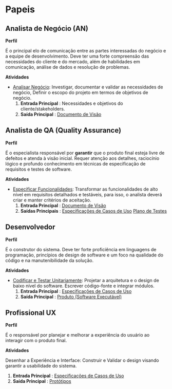 
# Papeis


## Analista de Negócio (AN)

**Perfil**  

É o principal elo de comunicação entre as partes interessadas do negócio e a equipe de desenvolvimento. Deve ter uma forte compreensão das necessidades do cliente e do mercado, além de habilidades em comunicação, análise de dados e resolução de problemas.  

**Atividades**  

* [Analisar Negócio](atividades.md#1-analisar-negócio): Investigar, documentar e validar as necessidades de negócio,  Definir o escopo do projeto em termos de objetivos de negócio.
    1. **Entrada Principal** : Necessidades e objetivos do cliente/stakeholders.  
    2. **Saída Principal** : [Documento de Visão](artefatos.md#1-documento-de-visão)  

## Analista de QA (Quality Assurance)

**Perfil**  

É o especialista responsável por **garantir** que o produto final esteja livre de defeitos e atenda à visão inicial. Requer atenção aos detalhes, raciocínio lógico e profundo conhecimento em técnicas de especificação de requisitos e testes de software.

**Atividades**

* [Especificar Funcionalidades](atividades.md#2-especificar-funcionalidades): Transformar as funcionalidades de alto nível em requisitos detalhados e testáveis, para isso, o analista deverá criar e manter critérios de aceitação.
    1. **Entrada Principal** : [Documento de Visão](artefatos.md#1-documento-de-visão)   
    2. **Saídas Principais** : [Especificações de Casos de Uso](https://github.com/JoaoLima98/triagem_hospitalar/tree/main/documentacao/especificacoes/caso-de-uso)
                               [Plano de Testes](artefatos.md#5-plano-de-testes) 

## Desenvolvedor  

**Perfil**  

É o construtor do sistema. Deve ter forte proficiência em linguagens de programação, princípios de design de software e um foco na qualidade do código e na manutenibilidade da solução.

**Atividades**  

* [Codificar e Testar Unitariamente](atividades.md#3-codificar-e-testar-unitariamente): Projetar a arquitetura e o design de baixo nível do software. Escrever código-fonte e integrar módulos.
    1. **Entrada Principal** :  [Especificações de Casos de Uso](https://github.com/JoaoLima98/triagem_hospitalar/tree/main/documentacao/especificacoes/caso-de-uso) 
    2. **Saída Principal** : [Produto (Software Executável)](artefatos.md#3-produto-software-executável)
 
## Profissional UX

**Perfil**

É o responsável por planejar e melhorar a experiência do usuário ao interagir com o produto final.

**Atividades**

Desenhar a Experiência e Interface: Construir e Validar o design visando garantir a usabilidade do sistema.

1. **Entrada Principal** : [Especificações de Casos de Uso](https://github.com/JoaoLima98/triagem_hospitalar/tree/main/documentacao/especificacoes/caso-de-uso) 
2. **Saída Principal** : [Protótipos](artefatos.md#6-prototipos)  
